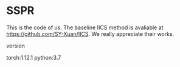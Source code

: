 # SSPR
This is the code of us. The baseline IICS method is avaliable at https://github.com/SY-Xuan/IICS. We really appreciate their works.

version

torch:1.12.1
python:3.7
